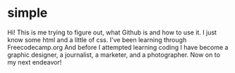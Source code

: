 # simple
Hi!
This is me trying to figure out, what Github is and how to use it.
I just know some html and a little of css. I've been learning through Freecodecamp.org
And before I attempted learning coding I have become a graphic designer, a journalist, a marketer, and a photographer.
Now on to my next endeavor!
